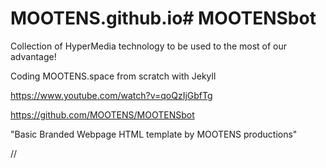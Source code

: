 # MOOTENS.github.io# MOOTENSbot
Collection of HyperMedia technology to be used to the most of our advantage!

Coding MOOTENS.space from scratch with Jekyll

https://www.youtube.com/watch?v=qoQzIjGbfTg

https://github.com/MOOTENS/MOOTENSbot

"Basic Branded Webpage HTML template by MOOTENS productions" 

 <title>🌎❤️MOOTENSbot 🔥 💦Tools 👙🌎 👁️ 😊 for 💕 🙄 💜 😍 😊 Improvement 💕 Through Hypermedia 🏳️‍🌈 🏳️‍🌈 in Business, 🌊 🌊 💕 Art, Technology, 👁️ Health 🖖😂👌 🌎 ... 💜 ...</title>

// <title> shows on the address bar of the browser

 <meta name="Description" content='Tools 😏 for automated content creation,🖖😂👌 Open source, programming, web apps, for Designers, Programmers, Entrepreneurs, Brands, MOOTENS productions Follow Train of Thought😹... When 💕 🔥 😂 🌊 you 🌎 😂 😫 😫 commit 🔥 💜 🧠 💦 yourself 🔥 💦 to 👌 👙 🌎 🤾‍♂️ 😏 🔥 👌 ❤️ ... ... 💦 😏 🔥 😏 🏳️‍🌈 😊 🌊 ... the 💜 💦 😊 😫 universe 🧠 THE 💜 UNIVERSE ... 🏳️‍🌈 😏 🌊 COMMITS 👍 😤 ITSELF ❤️ 🖖 😏 🙄 🧠 💜 💜 😊 🌎 💜 👌 🌊 👁️ 👍 BACK 🥰 ❤️ 👍 🔥 ❤️ TO 👙 😊 🌎 🔥 YOU...... 🌎 '>

// This shows up on GOOGLE
// Google truncates the 

// Connecting to github

https://github.com/MOOTENS/MOOTENSbot.git

Now my VSCODE is connected to Git.

Nice. This is the first time ever. Now time to setup jekyll

---

Open Collective link

https://opencollective.com/mootens-productions

https://mootens.github.io/MOOTENSbot/

now back to MOOTENS.github.io

Changed some DNS settings in BlueHost

Reads like it's going to take a few hours to take effect.

I have already double, triple checked the settings, and looks like there is no more to change, just wait the few hours.

https://www.google.com/search?q=pwa+jekyll

VERY INTRIEGING

https://github.com/lavas-project/jekyll-pwa

https://xiaoiver.github.io/

THE FUCKING ADD TO HOMESCREEN BUTTON ACTUALLY POPS OFF IN MY PHONE AND ITS HOSTED THROUGH GITHUB, AND HE HAS AN OPEN SOURCE PROJECT TO SHARE THE KNOWLEDGE HE HAS IMPLEMENTED.

WOWOWOWOW



